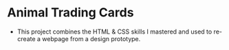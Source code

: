 # Animal Trading Cards

* This project combines the HTML & CSS skills I mastered and used to re-create a webpage from a design prototype.

